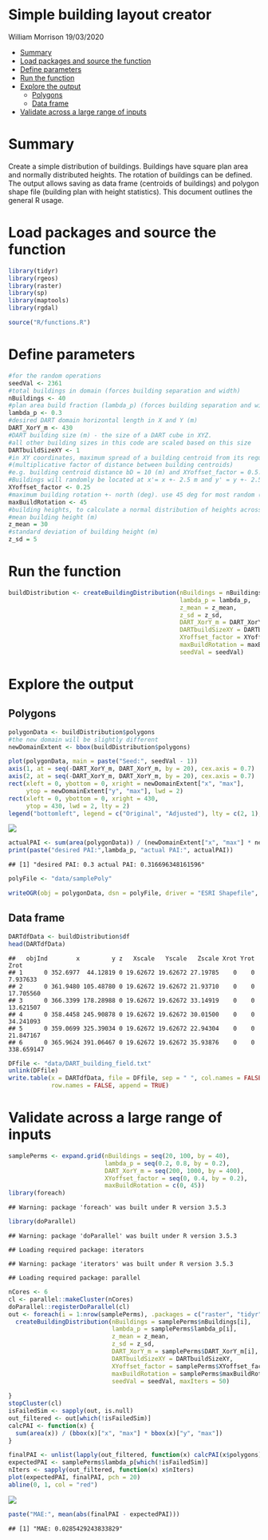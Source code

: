 Simple building layout creator
================
William Morrison
19/03/2020

  - [Summary](#summary)
  - [Load packages and source the
    function](#load-packages-and-source-the-function)
  - [Define parameters](#define-parameters)
  - [Run the function](#run-the-function)
  - [Explore the output](#explore-the-output)
      - [Polygons](#polygons)
      - [Data frame](#data-frame)
  - [Validate across a large range of
    inputs](#validate-across-a-large-range-of-inputs)

# Summary

Create a simple distribution of buildings. Buildings have square plan
area and normally distributed heights. The rotation of buildings can be
defined. The output allows saving as data frame (centroids of buildings)
and polygon shape file (building plan with height statistics). This
document outlines the general R usage.

# Load packages and source the function

``` r
library(tidyr)
library(rgeos)
library(raster)
library(sp)
library(maptools)
library(rgdal)

source("R/functions.R")
```

# Define parameters

``` r
#for the random operations
seedVal <- 2361
#total buildings in domain (forces building separation and width)
nBuildings <- 40
#plan area build fraction (lambda_p) (forces building separation and width)
lambda_p <- 0.3
#desired DART domain horizontal length in X and Y (m)
DART_XorY_m <- 430
#DART building size (m) - the size of a DART cube in XYZ.
#all other building sizes in this code are scaled based on this size
DARTbuildSizeXY <- 1
#in XY coordinates, maximum spread of a building centroid from its regular grid location
#(multiplicative factor of distance between building centroids)
#e.g. building centroid distance bD = 10 (m) and XYoffset_factor = 0.5.
#Buildings will randomly be located at x'= x +- 2.5 m and y' = y +- 2.5 m
XYoffset_factor <- 0.25
#maximum building rotation +- north (deg). use 45 deg for most random (assuming nBuildings is large)
maxBuildRotation <- 45
#building heights, to calculate a normal distribution of heights across all buildings
#mean building height (m)
z_mean = 30
#standard deviation of building height (m)
z_sd = 5
```

# Run the function

``` r
buildDistribution <- createBuildingDistribution(nBuildings = nBuildings, 
                                                lambda_p = lambda_p, 
                                                z_mean = z_mean, 
                                                z_sd = z_sd, 
                                                DART_XorY_m = DART_XorY_m, 
                                                DARTbuildSizeXY = DARTbuildSizeXY,
                                                XYoffset_factor = XYoffset_factor, 
                                                maxBuildRotation = maxBuildRotation, 
                                                seedVal = seedVal)
```

# Explore the output

## Polygons

``` r
polygonData <- buildDistribution$polygons
#the new domain will be slightly different
newDomainExtent <- bbox(buildDistribution$polygons)

plot(polygonData, main = paste("Seed:", seedVal - 1))
axis(1, at = seq(-DART_XorY_m, DART_XorY_m, by = 20), cex.axis = 0.7)
axis(2, at = seq(-DART_XorY_m, DART_XorY_m, by = 20), cex.axis = 0.7)
rect(xleft = 0, ybottom = 0, xright = newDomainExtent["x", "max"], 
     ytop = newDomainExtent["y", "max"], lwd = 2)
rect(xleft = 0, ybottom = 0, xright = 430, 
     ytop = 430, lwd = 2, lty = 2)
legend("bottomleft", legend = c("Original", "Adjusted"), lty = c(2, 1), lwd = 2, ncol = 1, title = "Domain")
```

![](README_files/figure-gfm/unnamed-chunk-4-1.png)<!-- -->

``` r
actualPAI <- sum(area(polygonData)) / (newDomainExtent["x", "max"] * newDomainExtent["y", "max"])
print(paste("desired PAI:",lambda_p, "actual PAI:", actualPAI))
```

    ## [1] "desired PAI: 0.3 actual PAI: 0.316696348161596"

``` r
polyFile <- "data/samplePoly"

writeOGR(obj = polygonData, dsn = polyFile, driver = "ESRI Shapefile", layer = "z", overwrite_layer = TRUE)
```

## Data frame

``` r
DARTdfData <- buildDistribution$df
head(DARTdfData)
```

    ##   objInd        x         y z   Xscale   Yscale   Zscale Xrot Yrot       Zrot
    ## 1      0 352.6977  44.12819 0 19.62672 19.62672 27.19785    0    0   7.937633
    ## 2      0 361.9480 105.48780 0 19.62672 19.62672 21.93710    0    0  17.705560
    ## 3      0 366.3399 178.28988 0 19.62672 19.62672 33.14919    0    0  13.621507
    ## 4      0 358.4458 245.90878 0 19.62672 19.62672 30.01500    0    0  34.241093
    ## 5      0 359.0699 325.39034 0 19.62672 19.62672 22.94304    0    0  21.847167
    ## 6      0 365.9624 391.06467 0 19.62672 19.62672 35.93876    0    0 338.659147

``` r
DFfile <- "data/DART_building_field.txt"
unlink(DFfile)
write.table(x = DARTdfData, file = DFfile, sep = " ", col.names = FALSE, 
            row.names = FALSE, append = TRUE)
```

# Validate across a large range of inputs

``` r
samplePerms <- expand.grid(nBuildings = seq(20, 100, by = 40), 
                           lambda_p = seq(0.2, 0.8, by = 0.2),
                           DART_XorY_m = seq(200, 1000, by = 400),
                           XYoffset_factor = seq(0, 0.4, by = 0.2),
                           maxBuildRotation = c(0, 45))
library(foreach)
```

    ## Warning: package 'foreach' was built under R version 3.5.3

``` r
library(doParallel)
```

    ## Warning: package 'doParallel' was built under R version 3.5.3

    ## Loading required package: iterators

    ## Warning: package 'iterators' was built under R version 3.5.3

    ## Loading required package: parallel

``` r
nCores <- 6
cl <- parallel::makeCluster(nCores)
doParallel::registerDoParallel(cl)
out <- foreach(i = 1:nrow(samplePerms), .packages = c("raster", "tidyr", "rgeos")) %dopar% {
  createBuildingDistribution(nBuildings = samplePerms$nBuildings[i], 
                             lambda_p = samplePerms$lambda_p[i], 
                             z_mean = z_mean, 
                             z_sd = z_sd, 
                             DART_XorY_m = samplePerms$DART_XorY_m[i], 
                             DARTbuildSizeXY = DARTbuildSizeXY,
                             XYoffset_factor = samplePerms$XYoffset_factor[i], 
                             maxBuildRotation = samplePerms$maxBuildRotation[i], 
                             seedVal = seedVal, maxIters = 50)
  
}
stopCluster(cl)
isFailedSim <- sapply(out, is.null)
out_filtered <- out[which(!isFailedSim)]
calcPAI <- function(x) {
  sum(area(x)) / (bbox(x)["x", "max"] * bbox(x)["y", "max"])
}

finalPAI <- unlist(lapply(out_filtered, function(x) calcPAI(x$polygons)))
expectedPAI <- samplePerms$lambda_p[which(!isFailedSim)]
nIters <- sapply(out_filtered, function(x) x$nIters)
plot(expectedPAI, finalPAI, pch = 20)
abline(0, 1, col = "red")
```

![](README_files/figure-gfm/unnamed-chunk-6-1.png)<!-- -->

``` r
paste("MAE:", mean(abs(finalPAI - expectedPAI)))
```

    ## [1] "MAE: 0.0285429243833829"
